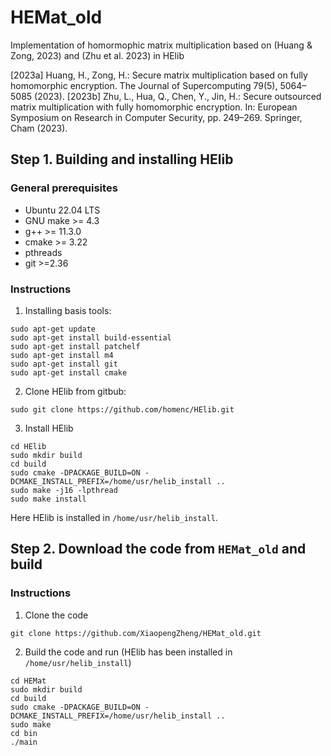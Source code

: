 # HEMat_old
Implementation of homormophic matrix multiplication based on (Huang &amp; Zong, 2023) and (Zhu et al. 2023) in HElib 

[2023a] Huang, H., Zong, H.: Secure matrix multiplication based on fully homomorphic encryption. The Journal of Supercomputing 79(5), 5064–5085 (2023).
[2023b] Zhu, L., Hua, Q., Chen, Y., Jin, H.: Secure outsourced matrix multiplication with fully homomorphic encryption. In: European Symposium on Research in Computer Security, pp. 249–269. Springer, Cham (2023). 

## Step 1. Building and installing HElib
### General prerequisites
* Ubuntu 22.04 LTS
* GNU make >= 4.3
* g++ >= 11.3.0
* cmake >= 3.22
* pthreads
* git >=2.36
### Instructions
1. Installing basis tools:
```
sudo apt-get update
sudo apt-get install build-essential
sudo apt-get install patchelf
sudo apt-get install m4
sudo apt-get install git
sudo apt-get install cmake
```
2. Clone HElib from gitbub:
```
sudo git clone https://github.com/homenc/HElib.git
```
3. Install HElib
```
cd HElib
sudo mkdir build
cd build
sudo cmake -DPACKAGE_BUILD=ON -DCMAKE_INSTALL_PREFIX=/home/usr/helib_install ..
sudo make -j16 -lpthread
sudo make install
```
Here HElib is installed in `/home/usr/helib_install`. 



## Step 2. Download the code from `HEMat_old` and build

### Instructions

1. Clone the code
```
git clone https://github.com/XiaopengZheng/HEMat_old.git
```

2. Build the code and run (HElib has been installed in `/home/usr/helib_install`)
```
cd HEMat
sudo mkdir build
cd build
sudo cmake -DPACKAGE_BUILD=ON -DCMAKE_INSTALL_PREFIX=/home/usr/helib_install ..
sudo make
cd bin
./main
```




